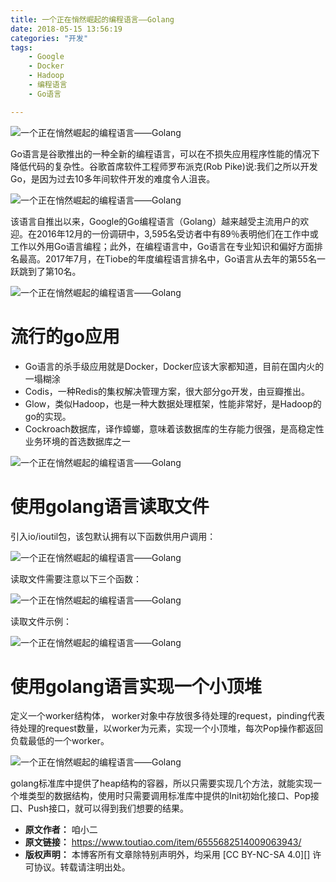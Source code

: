 ```yaml
---
title: 一个正在悄然崛起的编程语言——Golang
date: 2018-05-15 13:56:19
categories: "开发"
tags:
	- Google
	- Docker
	- Hadoop
	- 编程语言
	- Go语言

---
```


![一个正在悄然崛起的编程语言——Golang][Golang]

Go语言是谷歌推出的一种全新的编程语言，可以在不损失应用程序性能的情况下降低代码的复杂性。谷歌首席软件工程师罗布派克(Rob Pike)说:我们之所以开发Go，是因为过去10多年间软件开发的难度令人沮丧。

![一个正在悄然崛起的编程语言——Golang][Golang 1]

该语言自推出以来，Google的Go编程语言（Golang）越来越受主流用户的欢迎。在2016年12月的一份调研中，3,595名受访者中有89％表明他们在工作中或工作以外用Go语言编程；此外，在编程语言中，Go语言在专业知识和偏好方面排名最高。2017年7月，在Tiobe的年度编程语言排名中，Go语言从去年的第55名一跃跳到了第10名。

![一个正在悄然崛起的编程语言——Golang][Golang 2]

# 流行的go应用 #

 *  Go语言的杀手级应用就是Docker，Docker应该大家都知道，目前在国内火的一塌糊涂
 *  Codis，一种Redis的集权解决管理方案，很大部分go开发，由豆瓣推出。
 *  Glow，类似Hadoop，也是一种大数据处理框架，性能非常好，是Hadoop的go的实现。
 *  Cockroach数据库，译作蟑螂，意味着该数据库的生存能力很强，是高稳定性业务环境的首选数据库之一

![一个正在悄然崛起的编程语言——Golang][Golang 3]

# 使用golang语言读取文件 #

引入io/ioutil包，该包默认拥有以下函数供用户调用：

![一个正在悄然崛起的编程语言——Golang][Golang 4]

读取文件需要注意以下三个函数：


![一个正在悄然崛起的编程语言——Golang][Golang 5]

读取文件示例：

![一个正在悄然崛起的编程语言——Golang][Golang 6]

# 使用golang语言实现一个小顶堆 #

定义一个worker结构体， worker对象中存放很多待处理的request，pinding代表待处理的request数量，以worker为元素，实现一个小顶堆，每次Pop操作都返回负载最低的一个worker。

![一个正在悄然崛起的编程语言——Golang][Golang 7]

golang标准库中提供了heap结构的容器，所以只需要实现几个方法，就能实现一个堆类型的数据结构，使用时只需要调用标准库中提供的Init初始化接口、Pop接口、Push接口，就可以得到我们想要的结果。


[Golang]: /pro/os/crawler/EQYI-BEVU-R7BV.jpg
[Golang 1]: /pro/os/crawler/A2QF-U3II-UJJV.jpg
[Golang 2]: /pro/os/crawler/Q2MR-FVVB-Q6RF.jpg
[Golang 3]: /pro/os/crawler/JFVY-3YJM-IBIV.jpg
[Golang 4]: /pro/os/crawler/QJJF-MRYI-NQJ3.jpg
[Golang 5]: /pro/os/crawler/N6BJ-BNVB-YF6V.jpg
[Golang 6]: /pro/os/crawler/BRMR-RIAR-YM2E.jpg
[Golang 7]: /pro/os/crawler/UYUQ-QZZU-AJBY.jpg
 *  **原文作者：** 咱小二
 *  **原文链接：** https://www.toutiao.com/item/6555682514009063943/
 *  **版权声明：** 本博客所有文章除特别声明外，均采用 [CC BY-NC-SA 4.0][] 许可协议。转载请注明出处。